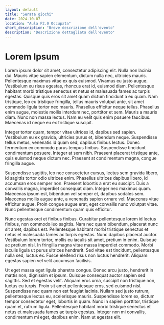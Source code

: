 ```yaml
---
layout: default
title: "Serata giochi"
date: 2024-10-07
location: "Aula P2.0 Occupata"
short_description: "Breve descrizione dell'evento"
description: "Descrizione dettagliata dell'evento"
---
```


# Lorem Ipsum

Lorem ipsum dolor sit amet, consectetur adipiscing elit. Nulla non lacinia dui. Mauris vitae sapien elementum, dictum nulla nec, ultricies mauris. Pellentesque maximus vitae ex quis euismod. Vivamus eu justo augue. Vestibulum eu risus egestas, rhoncus erat id, euismod diam. Pellentesque habitant morbi tristique senectus et netus et malesuada fames ac turpis egestas. Quisque quis eros sit amet quam dictum tincidunt a eu quam. Nam tristique, leo eu tristique fringilla, tellus mauris volutpat ante, sit amet commodo ligula tortor nec mauris. Phasellus efficitur neque tellus. Phasellus enim augue, molestie mollis interdum nec, porttitor et sem. Mauris a mauris diam. Nunc non massa lectus. Nam eu velit quis enim posuere faucibus. Maecenas id neque eu ex tristique suscipit.

Integer tortor quam, tempor vitae ultrices id, dapibus sed sapien. Vestibulum eu ex gravida, ultricies purus et, bibendum neque. Suspendisse tellus metus, venenatis id quam sed, dapibus finibus lectus. Donec fermentum ex commodo purus tempus finibus. Suspendisse tincidunt condimentum posuere. Integer at sem nibh. Praesent placerat tristique ante, quis euismod neque dictum nec. Praesent at condimentum magna, congue fringilla augue.

Suspendisse sagittis, leo nec consectetur cursus, lectus sem gravida libero, id sagittis tortor odio ultrices enim. Phasellus ultrices dapibus libero, id accumsan eros semper non. Praesent lobortis a erat eu suscipit. Duis a convallis magna, imperdiet consequat diam. Integer nec maximus quam. Maecenas ipsum est, bibendum vel semper et, dapibus sodales sem. Maecenas mollis augue ante, a venenatis sapien ornare vel. Maecenas vitae efficitur augue. Proin congue augue erat, eget convallis nunc volutpat vitae. Nunc pellentesque condimentum quam quis efficitur.

Nunc egestas orci et finibus finibus. Curabitur pellentesque lorem id lectus finibus, non commodo leo sagittis. Nam nec quam bibendum, placerat nunc sit amet, dapibus est. Pellentesque habitant morbi tristique senectus et netus et malesuada fames ac turpis egestas. Nunc dapibus placerat auctor. Vestibulum lorem tortor, mollis eu iaculis sit amet, pretium in enim. Quisque ac pretium nisl. In fringilla magna vitae massa imperdiet commodo. Morbi iaculis ligula ut purus ultrices hendrerit. Sed vitae est tincidunt, pellentesque nulla sed, luctus ex. Fusce eleifend risus non luctus hendrerit. Aliquam egestas sapien vel velit accumsan facilisis.

Ut eget massa eget ligula pharetra congue. Donec arcu justo, hendrerit in mattis non, dignissim et ipsum. Quisque consequat auctor sapien sed sagittis. Sed et egestas velit. Aliquam eros urna, suscipit non tristique non, luctus eu turpis. Proin sit amet pellentesque eros, sed euismod nisl. Suspendisse nec quam non est feugiat lacinia. Nullam sed justo rutrum, pellentesque lectus eu, scelerisque mauris. Suspendisse lorem ex, dictum tempor consectetur eget, lobortis in quam. Nunc in sapien porttitor, tristique quam et, rutrum ligula. Pellentesque habitant morbi tristique senectus et netus et malesuada fames ac turpis egestas. Integer non mi convallis, condimentum mi eget, dapibus enim. Nam ut egestas elit.